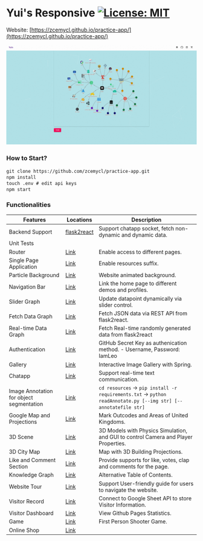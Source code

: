 # Yui's Responsive [![License: MIT](https://img.shields.io/badge/License-MIT-yellow.svg)](https://opensource.org/licenses/MIT)

Website: [https://zcemycl.github.io/practice-app/](https://zcemycl.github.io/practice-app/)


![img](./resources/demo.gif)
### How to Start?
```
git clone https://github.com/zcemycl/practice-app.git
npm install
touch .env # edit api keys
npm start
```

### Functionalities 
|Features|Locations|Description|
|--|--|--|
|Backend Support|[flask2react](https://github.com/zcemycl/flask2react)|Support chatapp socket, fetch non-dynamic and dynamic data. |
|Unit Tests|||
|Router|[Link](https://github.com/zcemycl/practice-app/blob/master/src/LoadBalancer.jsx)|Enable access to different pages.|
|Single Page Application|[Link](https://github.com/zcemycl/practice-app/tree/master/public)|Enable resources suffix.|
|Particle Background|[Link](https://github.com/zcemycl/practice-app/tree/master/src/config)|Website animated background.|
|Navigation Bar|[Link](https://github.com/zcemycl/practice-app/blob/master/src/components/Navbar)|Link the home page to different demos and profiles.|
|Slider Graph|[Link](https://github.com/zcemycl/practice-app/blob/master/src/components/ProGraph/UIPlot)|Update datapoint dynamically via slider control.|
|Fetch Data Graph|[Link](https://github.com/zcemycl/practice-app/blob/master/src/components/ProGraph/FetchPlot)|Fetch JSON data via REST API from flask2react.|
|Real-time Data Graph|[Link](https://github.com/zcemycl/practice-app/blob/master/src/components/ProGraph/SocketPlot)|Fetch Real-time randomly generated data from flask2react|
|Authentication|[Link](https://github.com/zcemycl/practice-app/tree/master/src/components/Auth)|GitHub Secret Key as authenication method.  - Username, Password: IamLeo |
|Gallery|[Link](https://github.com/zcemycl/practice-app/tree/master/src/components/Random)|Interactive Image Gallery with Spring.|
|Chatapp|[Link](https://github.com/zcemycl/practice-app/tree/master/src/components/Chatapp)|Support real-time text communication.|
|Image Annotation for object segmentation|[Link](https://github.com/zcemycl/practice-app/blob/master/src/components/Annotate)|`cd resources` -> `pip install -r requirements.txt` -> `python readAnnotate.py [--img str] [--annotatefile str]` |
|Google Map and Projections|[Link](https://github.com/zcemycl/practice-app/blob/master/src/components/ClusterMap)|Mark Outcodes and Areas of United Kingdoms.|
|3D Scene|[Link](https://github.com/zcemycl/practice-app/blob/master/src/components/ThreeFiber)|3D Models with Physics Simulation, and GUI to control Camera and Player Properties.|
|3D City Map|[Link](https://github.com/zcemycl/practice-app/blob/master/src/components/Map)|Map with 3D Building Projections.|
|Like and Comment Section|[Link](https://github.com/zcemycl/practice-app/blob/master/src/components/CommentLike)|Provide supports for like, votes, clap and comments for the page.|
|Knowledge Graph|[Link](https://github.com/zcemycl/practice-app/blob/master/src/components/Knowledge)|Alternative Table of Contents.|
|Website Tour|[Link](https://github.com/zcemycl/practice-app/blob/master/src/components/Knowledge)|Support User-friendly guide for users to navigate the website.|
|Visitor Record|[Link](https://github.com/zcemycl/practice-app/tree/master/src/components/Visitors)|Connect to Google Sheet API to store Visitor Information.|
|Visitor Dashboard|[Link](https://github.com/zcemycl/practice-app/tree/master/src/components/Visitors)|View Github Pages Statistics.|
|Game|[Link](https://github.com/zcemycl/practice-app/tree/master/src/components/Game)|First Person Shooter Game.|
|Online Shop|[Link](https://github.com/zcemycl/practice-app/blob/master/src/components/Products)||


